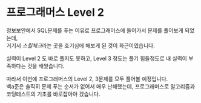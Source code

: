 # 프로그래머스 Level 2

정보보안에서 SQL문제를 푸는 이유로 프로그래머스에 들어가서 문제를 풀어보게 되었는데,  
거기서 *스킬체크*라는 곳을 호기심에 해보게 된 것이 화근이였습니다.

실력이 Level 2 도 바로 풀지도 못하고, Level 3 정도는 풀기 힘들정도로 내 실력이 부족하다는 것을 배웠습니다.  

따라서 이번에 프로그래머스의 Level 2, 3문제를 모두 풀어볼 예정입니다.  
백a준은 솔직히 문제 푸는 순서가 없어서 매우 난해했는데, 프로그래머스로 알고리즘과 코딩테스트의 기초를 바로잡아야 겠습니다.